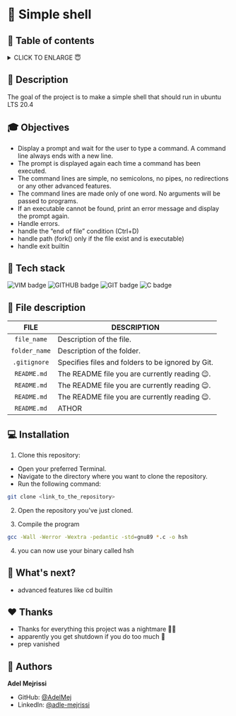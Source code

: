 # 🐚 Simple shell

## 🔖 Table of contents

<details>
  <summary>
    CLICK TO ENLARGE 😇
  </summary>
  📄 <a href="#description">Description</a>
  <br>
  🎓 <a href="#objectives">Objectives</a>
  <br>
  🔨 <a href="#tech-stack">Tech stack</a>
  <br>
  📂 <a href="#files-description">Files description</a>
  <br>
  💻 <a href="#installation">Installation</a>
  <br>
  🔧 <a href="#whats-next">What's next?</a>
  <br>
  ♥️ <a href="#thanks">Thanks</a>
  <br>
  👷 <a href="#authors">Authors</a>
  </details>

## 📄 <span id="description">Description</span>

The goal of the project is to make a simple shell that should run in ubuntu LTS 20.4

## 🎓 <span id="objectives">Objectives</span>

- Display a prompt and wait for the user to type a command. A command line always ends with a new line.
- The prompt is displayed again each time a command has been executed.
- The command lines are simple, no semicolons, no pipes, no redirections or any other advanced features.
- The command lines are made only of one word. No arguments will be passed to programs.
- If an executable cannot be found, print an error message and display the prompt again.
- Handle errors.
- handle the “end of file” condition (Ctrl+D)
- handle path (fork() only if the file exist and is executable)
- handle exit builtin

## 🔨 <span id="tech-stack">Tech stack</span>

<p align="left">
<img src="https://img.shields.io/badge/VIM-3EC76A?logo=vim&logoColor=white&style=for-the-badge" alt="VIM badge">
<img src="https://img.shields.io/badge/GITHUB-000000?logo=github&logoColor=white&style=for-the-badge" alt="GITHUB badge">
<img src="https://img.shields.io/badge/GIT-D98318?logo=git&logoColor=white&style=for-the-badge" alt="GIT badge">
<img src="https://img.shields.io/badge/C-18ACD9?logo=c&logoColor=white&style=for-the-badge" alt="C badge">
</p>

## 📂 <span id="files-description">File description</span>

| **FILE**            | **DESCRIPTION**                                   |
| :-----------------: | ------------------------------------------------- |
| `file_name`       | Description of the file.                          |
| `folder_name`     | Description of the folder.                        |
| `.gitignore`      | Specifies files and folders to be ignored by Git. |
| `README.md`       | The README file you are currently reading 😉.     |
| `README.md`       | The README file you are currently reading 😉.     |
| `README.md`       | The README file you are currently reading 😉.     |
| `README.md`       | ATHOR     |


## 💻 <span id="installation">Installation</span>

1. Clone this repository:
  - Open your preferred Terminal.
  - Navigate to the directory where you want to clone the repository.
  - Run the following command:

```bash
git clone <link_to_the_repository>
```

2. Open the repository you've just cloned.

3. Compile the program
```bash
gcc -Wall -Werror -Wextra -pedantic -std=gnu89 *.c -o hsh
```

4. you can now use your binary called hsh

## 🔧 <span id="whats-next">What's next?</span>

- advanced features like cd builtin

## ♥️ <span id="thanks">Thanks</span>

- Thanks for everything this project was a nightmare 😮‍💨
- apparently you get shutdown if you do too much 🫠
- prep vanished

## 👷 <span id="authors">Authors</span>

**Adel Mejrissi**
- GitHub: [@AdelMej](https://github.com/AdelMej)
- LinkedIn: [@adle-mejrissi](https://www.linkedin.com/in/adel-mejrissi-709374172/)
